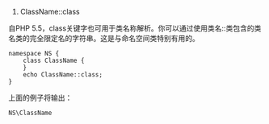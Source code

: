  1. ClassName::class

自PHP 5.5，class关键字也可用于类名称解析。你可以通过使用类名::类包含的类名类的完全限定名的字符串。这是与命名空间类特别有用的。

``` stylus
namespace NS {
    class ClassName {
    }
    echo ClassName::class;
}
```
上面的例子将输出：

``` stylus
NS\ClassName
```


